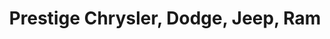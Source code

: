 ---
title: "Prestige Chrysler, Dodge, Jeep, Ram"
url: /longmont/prestige-chrysler-dodge-jeep-ram/
shop: Autohaus
---